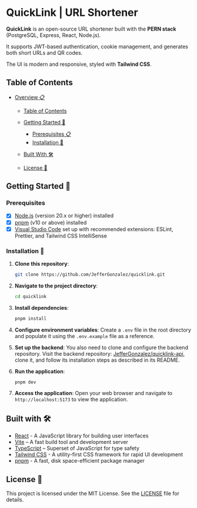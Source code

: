 # QuickLink | URL Shortener

**QuickLink** is an open-source URL shortener built with the **PERN stack** (PostgreSQL, Express, React, Node.js).

It supports JWT-based authentication, cookie management, and generates both short URLs and QR codes.

The UI is modern and responsive, styled with **Tailwind CSS**.

## Table of Contents

- [Overview 📋](#quicklink--url-shortener)

  - [Table of Contents](#table-of-contents)
  - [Getting Started 🚀](#getting-started-🚀)

    - [Prerequisites 📋](#prerequisites)
    - [Installation 🔧](#installation-🔧)

  - [Built With 🛠️](#built-with-🛠️)
  - [License 📜](#license-📜)

## Getting Started 🚀

### Prerequisites

- [x] [Node.js](https://nodejs.org) (version 20.x or higher) installed
- [x] [pnpm](https://pnpm.io) (v10 or above) installed
- [x] [Visual Studio Code](https://code.visualstudio.com) set up with recommended extensions: ESLint, Prettier, and Tailwind CSS IntelliSense

### Installation 🔧

1. **Clone this repository**:

   ```bash
   git clone https://github.com/JefferGonzalez/quicklink.git
   ```

2. **Navigate to the project directory**:

   ```bash
   cd quicklink
   ```

3. **Install dependencies**:

   ```bash
   pnpm install
   ```

4. **Configure environment variables**:
   Create a `.env` file in the root directory and populate it using the `.env.example` file as a reference.

5. **Set up the backend**:
   You also need to clone and configure the backend repository. Visit the backend repository: [JefferGonzalez/quicklink-api](https://github.com/JefferGonzalez/quicklink-api), clone it, and follow its installation steps as described in its README.

6. **Run the application**:

   ```bash
   pnpm dev
   ```

7. **Access the application**:
   Open your web browser and navigate to `http://localhost:5173` to view the application.

## Built with 🛠️

- [React](https://react.dev/) - A JavaScript library for building user interfaces
- [Vite](https://vite.dev/) – A fast build tool and development server
- [TypeScript](https://www.typescriptlang.org/) – Superset of JavaScript for type safety
- [Tailwind CSS](https://tailwindcss.com/) - A utility-first CSS framework for rapid UI development
- [pnpm](https://pnpm.io/) - A fast, disk space-efficient package manager

## License 📜

This project is licensed under the MIT License. See the [LICENSE](LICENSE) file for details.
